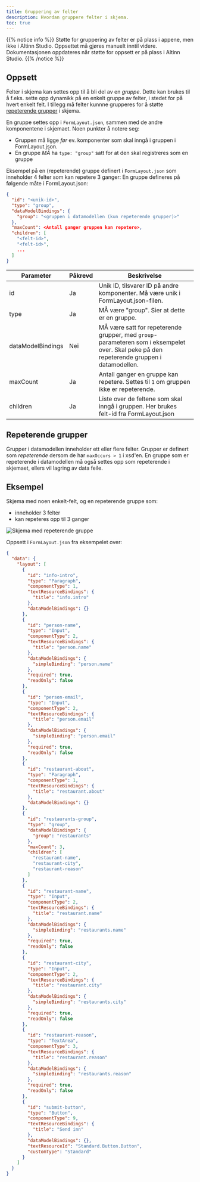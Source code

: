 ```yaml
---
title: Gruppering av felter
description: Hvordan gruppere felter i skjema.
toc: true
---
```


{{% notice info %}}
Støtte for gruppering av felter er på plass i appene, men ikke i Altinn Studio. Oppsettet må gjøres manuelt inntil videre. Dokumentasjonen
oppdateres når støtte for oppsett er på plass i Altinn Studio.
{{% /notice %}}

## Oppsett
Felter i skjema kan settes opp til å bli del av en _gruppe_. Dette kan brukes til å f.eks. sette opp dynamikk på en enkelt gruppe av felter,
i stedet for på hvert enkelt felt. I tillegg må felter kunnne grupperes for å støtte [repeterende grupper](#repeterende-grupper) i skjema.

En gruppe settes opp i `FormLayout.json`, sammen med de andre komponentene i skjemaet. Noen punkter å notere seg:

- Gruppen må ligge _før_ ev. komponenter som skal inngå i gruppen i FormLayout.json.
- En gruppe _MÅ_ ha `type: "group"` satt for at den skal registreres som en gruppe

Eksempel på en (repeterende) gruppe definert i `FormLayout.json` som inneholder 4 felter som kan repetere 3 ganger:
En gruppe defineres på følgende måte i FormLayout.json:

```json {hl_lines=[3,"8-12"]}
{
  "id": "<unik-id>",
  "type": "group",
  "dataModelBindings": {
    "group": "<gruppen i datamodellen (kun repeterende grupper)>"
  },
  "maxCount": <Antall ganger gruppen kan repetere>,
  "children": [
    "<felt-id>",
    "<felt-id>",
    ...
  ]
}
```

| Parameter         | Påkrevd | Beskrivelse                                                                                                                               |
| ----------------- | ------- | ----------------------------------------------------------------------------------------------------------------------------------------- |
| id                | Ja      | Unik ID, tilsvarer ID på andre komponenter. Må være unik i FormLayout.json-filen.                                                         |
| type              | Ja      | MÅ være "group". Sier at dette er en gruppe.                                                                                              |
| dataModelBindings | Nei     | MÅ være satt for repeterende grupper, med `group`-parameteren som i eksempelet over. Skal peke på den repeterende gruppen i datamodellen. |
| maxCount          | Ja      | Antall ganger en gruppe kan repetere. Settes til `1` om gruppen ikke er repeterende.                                                      |
| children          | Ja      | Liste over de feltene som skal inngå i gruppen. Her brukes felt-id fra FormLayout.json                                                    |


## Repeterende grupper

Grupper i datamodellen inneholder ett eller flere felter. Grupper er definert som _repeterende_ dersom de har `maxOccurs > 1` i xsd'en. 
En gruppe som er repeterende i datamodellen må også settes opp som repeterende i skjemaet, ellers vil lagring av data feile.  


## Eksempel 

Skjema med noen enkelt-felt, og en repeterende gruppe som:

- inneholder 3 felter
- kan repeteres opp til 3 ganger

![Skjema med repeterende gruppe](repeating-groups-demo.gif "Skjema med repeterende gruppe")

Oppsett i `FormLayout.json` fra eksempelet over:

```json {linenos=inline,hl_lines=["49-59",62,75,88]}
{
  "data": {
    "layout": [
      {
        "id": "info-intro",
        "type": "Paragraph",
        "componentType": 1,
        "textResourceBindings": {
          "title": "info.intro"
        },
        "dataModelBindings": {}
      },
      {
        "id": "person-name",
        "type": "Input",
        "componentType": 2,
        "textResourceBindings": {
          "title": "person.name"
        },
        "dataModelBindings": {
          "simpleBinding": "person.name"
        },
        "required": true,
        "readOnly": false
      },
      {
        "id": "person-email",
        "type": "Input",
        "componentType": 2,
        "textResourceBindings": {
          "title": "person.email"
        },
        "dataModelBindings": {
          "simpleBinding": "person.email"
        },
        "required": true,
        "readOnly": false
      },
      {
        "id": "restaurant-about",
        "type": "Paragraph",
        "componentType": 1,
        "textResourceBindings": {
          "title": "restaurant.about"
        },
        "dataModelBindings": {}
      },
      {
        "id": "restaurants-group",
        "type": "group",
        "dataModelBindings": {
          "group": "restaurants"
        },
        "maxCount": 3,
        "children": [
          "restaurant-name",
          "restaurant-city",
          "restaurant-reason"
        ]
      },
      {
        "id": "restaurant-name",
        "type": "Input",
        "componentType": 2,
        "textResourceBindings": {
          "title": "restaurant.name"
        },
        "dataModelBindings": {
          "simpleBinding": "restaurants.name"
        },
        "required": true,
        "readOnly": false
      },
      {
        "id": "restaurant-city",
        "type": "Input",
        "componentType": 2,
        "textResourceBindings": {
          "title": "restaurant.city"
        },
        "dataModelBindings": {
          "simpleBinding": "restaurants.city"
        },
        "required": true,
        "readOnly": false
      },
      {
        "id": "restaurant-reason",
        "type": "TextArea",
        "componentType": 3,
        "textResourceBindings": {
          "title": "restaurant.reason"
        },
        "dataModelBindings": {
          "simpleBinding": "restaurants.reason"
        },
        "required": true,
        "readOnly": false
      },
      {
        "id": "submit-button",
        "type": "Button",
        "componentType": 9,
        "textResourceBindings": {
          "title": "Send inn"
        },
        "dataModelBindings": {},
        "textResourceId": "Standard.Button.Button",
        "customType": "Standard"
      }
    ]
  }
}
```

